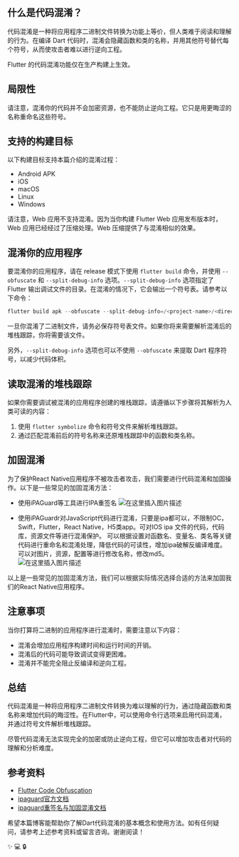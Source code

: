 ﻿## 什么是代码混淆？

代码混淆是一种将应用程序二进制文件转换为功能上等价，但人类难于阅读和理解的行为。在编译 Dart 代码时，混淆会隐藏函数和类的名称，并用其他符号替代每个符号，从而使攻击者难以进行逆向工程。

Flutter 的代码混淆功能仅在生产构建上生效。

## 局限性

请注意，混淆你的代码并不会加密资源，也不能防止逆向工程。它只是用更晦涩的名称重命名这些符号。

## 支持的构建目标

以下构建目标支持本篇介绍的混淆过程：

- Android APK
- iOS
- macOS
- Linux
- Windows

请注意，Web 应用不支持混淆。因为当你构建 Flutter Web 应用发布版本时，Web 应用已经经过了压缩处理。Web 压缩提供了与混淆相似的效果。

## 混淆你的应用程序

要混淆你的应用程序，请在 release 模式下使用 `flutter build` 命令，并使用 `--obfuscate` 和 `--split-debug-info` 选项。`--split-debug-info` 选项指定了 Flutter 输出调试文件的目录。在混淆的情况下，它会输出一个符号表。请参考以下命令：

```dart
flutter build apk --obfuscate --split-debug-info=/<project-name>/<directory>
```

一旦你混淆了二进制文件，请务必保存符号表文件。如果你将来需要解析混淆后的堆栈跟踪，你将需要该文件。

另外，`--split-debug-info` 选项也可以不使用 `--obfuscate` 来提取 Dart 程序符号，以减少代码体积。

## 读取混淆的堆栈跟踪

如果你需要调试被混淆的应用程序创建的堆栈跟踪，请遵循以下步骤将其解析为人类可读的内容：

1. 使用 `flutter symbolize` 命令和符号文件来解析堆栈跟踪。
2. 通过匹配混淆前后的符号名称来还原堆栈跟踪中的函数和类名称。

## 加固混淆

为了保护React Native应用程序不被攻击者攻击，我们需要进行代码混淆和加固操作。以下是一些常见的加固混淆方法：

- 使用iPAGuard等工具进行IPA重签名
![在这里插入图片描述](https://img-blog.csdnimg.cn/direct/33b69b5ba3e34a129a36b7021da05745.png)

- 使用iPAGuardr对JavaScript代码进行混淆，只要是ipa都可以，不限制OC，Swift，Flutter，React Native，H5类app。可对IOS ipa 文件的代码，代码库，资源文件等进行混淆保护。 可以根据设置对函数名、变量名、类名等关键代码进行重命名和混淆处理，降低代码的可读性，增加ipa破解反编译难度。可以对图片，资源，配置等进行修改名称，修改md5。
![在这里插入图片描述](https://img-blog.csdnimg.cn/direct/81bd93335b2b433b856ea5cdbf09fffc.png)


以上是一些常见的加固混淆方法，我们可以根据实际情况选择合适的方法来加固我们的React Native应用程序。

## 注意事项

当你打算将二进制的应用程序进行混淆时，需要注意以下内容：

- 混淆会增加应用程序构建时间和运行时间的开销。
- 混淆后的代码可能导致调试变得更困难。
- 混淆并不能完全阻止反编译和逆向工程。

## 总结

代码混淆是一种将应用程序二进制文件转换为难以理解的行为，通过隐藏函数和类名称来增加代码的晦涩性。在Flutter中，可以使用命令行选项来启用代码混淆，并通过符号文件解析堆栈跟踪。

尽管代码混淆无法实现完全的加密或防止逆向工程，但它可以增加攻击者对代码的理解和分析难度。

## 参考资料

- [Flutter Code Obfuscation](https://flutter.dev/docs/deployment/code-obfuscation)
- [ipaguard官方文档](https://ipaguard.com/)
- [ipaguard重签名与加固混淆文档](https://ipaguard.com/doc/hot/sign.html)

希望本篇博客能帮助你了解Dart代码混淆的基本概念和使用方法。如有任何疑问，请参考上述参考资料或留言咨询。谢谢阅读！

:sparkles: :computer: :lock:
